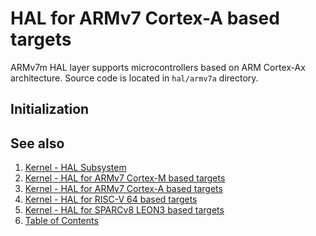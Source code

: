 # HAL for ARMv7 Cortex-A based targets

ARMv7m HAL layer supports microcontrollers based on ARM Cortex-Ax architecture. Source code is located in `hal/armv7a`
directory.

## Initialization

## See also

1. [Kernel - HAL Subsystem](index.md)
2. [Kernel - HAL for ARMv7 Cortex-M based targets](armv7m.md)
3. [Kernel - HAL for ARMv7 Cortex-A based targets](armv7a.md)
4. [Kernel - HAL for RISC-V 64 based targets](riscv64.md)
5. [Kernel - HAL for SPARCv8 LEON3 based targets](sparcv8leon3.md)
6. [Table of Contents](../../index.md)
